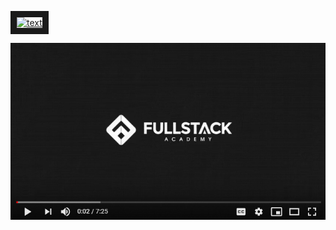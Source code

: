 <a href="https://www.youtube.com/watch?v=cbUNii6UB9o&list" target="_blank"><img src="http://img.youtube.com/vi/cbUNii6UB9o&list/0.jpg" 
alt="text" width="240" height="180" border="10" /></a>

[![Alt text](https://github.com/Rayferrufino/Make-and-Break/blob/master/Screenshots/screen.png?raw=true)](www.youtube.com/watch?v=cbUNii6UB9o)
